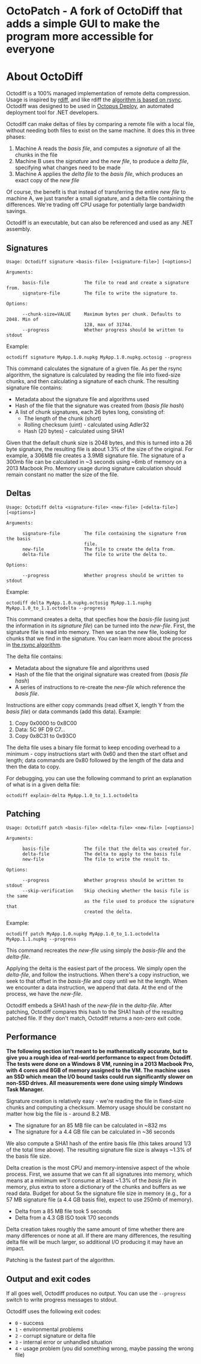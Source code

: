 # OctoPatch - A fork of OctoDiff that adds a simple GUI to make the program more accessible for everyone

# About OctoDiff

Octodiff is a 100% managed implementation of remote delta compression. Usage is inspired by [rdiff](http://librsync.sourcefrog.net/doc/rdiff.html), and like rdiff the [algorithm is based on rsync](http://rsync.samba.org/tech_report/tech_report.html). Octodiff was designed to be used in [Octopus Deploy](http://octopusdeploy.com), an automated deployment tool for .NET developers.

Octodiff can make deltas of files by comparing a remote file with a local file, without needing both files to exist on the same machine. It does this in three phases:

 1. Machine A reads the *basis file*, and computes a *signature* of all the chunks in the file
 2. Machine B uses the *signature* and the *new file*, to produce a *delta file*, specifying what changes need to be made
 3. Machine A applies the *delta file* to the *basis file*, which produces an exact copy of the *new file*

Of course, the benefit is that instead of transferring the entire *new file* to machine A, we just transfer a small signature, and a delta file containing the differences. We're trading off CPU usage for potentially large bandwidth savings. 

Octodiff is an executable, but can also be referenced and used as any .NET assembly. 

## Signatures

```
Usage: Octodiff signature <basis-file> [<signature-file>] [<options>]

Arguments:

      basis-file             The file to read and create a signature from.
      signature-file         The file to write the signature to.

Options:

      --chunk-size=VALUE     Maximum bytes per chunk. Defaults to 2048. Min of
                             128, max of 31744.
      --progress             Whether progress should be written to stdout
```

Example:

```
octodiff signature MyApp.1.0.nupkg MyApp.1.0.nupkg.octosig --progress
```

This command calculates the signature of a given file. As per the rsync algorithm, the signature is calculated by reading the file into fixed-size chunks, and then calculating a signature of each chunk. The resulting signature file contains:

 - Metadata about the signature file and algorithms used
 - Hash of the file that the signature was created from (*basis file hash*)
 - A list of chunk signatures, each 26 bytes long, consisting of:
   - The length of the chunk (short)
   - Rolling checksum (uint) - calculated using Adler32
   - Hash (20 bytes) - calculated using SHA1

Given that the default chunk size is 2048 bytes, and this is turned into a 26 byte signature, the resulting file is about 1.3% of the size of the original. For example, a 306MB file creates a 3.9MB signature file. The signature of a 300mb file can be calculated in ~3 seconds using ~6mb of memory on a 2013 Macbook Pro. Memory usage during signature calculation should remain constant no matter the size of the file. 

## Deltas

```
Usage: Octodiff delta <signature-file> <new-file> [<delta-file>] [<options>]

Arguments:

      signature-file         The file containing the signature from the basis
                             file.
      new-file               The file to create the delta from.
      delta-file             The file to write the delta to.

Options:

      --progress             Whether progress should be written to stdout
```

Example:

```
octodiff delta MyApp.1.0.nupkg.octosig MyApp.1.1.nupkg MyApp.1.0_to_1.1.octodelta --progress
```

This command creates a delta, that specfies how the *basis-file* (using just the information in its *signature file*) can be turned into the *new-file*. First, the signature file is read into memory. Then we scan the new file, looking for chunks that we find in the signature. You can learn more about the process in [the rsync algorithm](http://rsync.samba.org/tech_report/node4.html). 

The delta file contains:

 - Metadata about the signature file and algorithms used
 - Hash of the file that the original signature was created from (*basis file hash*)
 - A series of instructions to re-create the *new-file* which reference the *basis file*.

Instructions are either copy commands (read offset X, length Y from the *basis file*) or data commands (add this data). Example:

1. Copy 0x0000 to 0x8C00
2. Data: 5C 9F D9 C7...
3. Copy 0x8C31 to 0x93C0

The delta file uses a binary file format to keep encoding overhead to a minimum - copy instructions start with 0x60 and then the start offset and length; data commands are 0x80 followed by the length of the data and then the data to copy. 

For debugging, you can use the following command to print an explanation of what is in a given delta file:

```
octodiff explain-delta MyApp.1.0_to_1.1.octodelta
```

## Patching

```
Usage: Octodiff patch <basis-file> <delta-file> <new-file> [<options>]

Arguments:

      basis-file             The file that the delta was created for.
      delta-file             The delta to apply to the basis file
      new-file               The file to write the result to.

Options:

      --progress             Whether progress should be written to stdout
      --skip-verification    Skip checking whether the basis file is the same
                             as the file used to produce the signature that
                             created the delta.
```

Example:

```
octodiff patch MyApp.1.0.nupkg MyApp.1.0_to_1.1.octodelta MyApp.1.1.nupkg --progress
```

This command recreates the *new-file* using simply the *basis-file* and the *delta-file*. 

Applying the delta is the easiest part of the process. We simply open the *delta-file*, and follow the instructions. When there's a copy instruction, we seek to that offset in the *basis-file* and copy until we hit the length. When we encounter a data instruction, we append that data. At the end of the process, we have the *new-file*. 

Octodiff embeds a SHA1 hash of the *new-file* in the *delta-file*. After patching, Octodiff compares this hash to the SHA1 hash of the resulting patched file. If they don't match, Octodiff returns a non-zero exit code.

## Performance

**The following section isn't meant to be mathematically accurate, but to give you a rough idea of real-world performance to expect from Octodiff. The tests were done on a Windows 8 VM, running in a 2013 Macbook Pro, with 4 cores and 8GB of memory assigned to the VM. The machine uses an SSD which mean the I/O bound tasks could run significantly slower on non-SSD drives. All measurements were done using simply Windows Task Manager.**

Signature creation is relatively easy - we're reading the file in fixed-size chunks and computing a checksum. Memory usage should be constant no matter how big the file is - around 8.2 MB. 

 - The signature for an 85 MB file can be calculated in ~832 ms
 - The signature for a 4.4 GB file can be calculated in ~36 seconds

We also compute a SHA1 hash of the entire basis file (this takes around 1/3 of the total time above). The resulting signature file size is always ~1.3% of the basis file size. 

Delta creation is the most CPU and memory-intensive aspect of the whole process. First, we assume that we can fit all signatures into memory, which means at a minimum we'll consume at least ~1.3% of the *basis file* in memory, plus extra to store a dictionary of the chunks and buffers as we read data. Budget for about 5x the signature file size in memory (e.g., for a 57 MB signature file (a 4.4 GB basis file), expect to use 250mb of memory). 

 - Delta from a 85 MB file took 5 seconds
 - Delta from a 4.3 GB ISO took 170 seconds

Delta creation takes roughly the same amount of time whether there are many differences or none at all. If there are many differences, the resulting delta file will be much larger, so additional I/O producing it may have an impact.

Patching is the fastest part of the algorithm. 

## Output and exit codes

If all goes well, Octodiff produces no output. You can use the `--progress` switch to write progress messages to stdout. 

Octodiff uses the following exit codes:

 - `0` - success
 - `1` - environmental problems
 - `2` - corrupt signature or delta file
 - `3` - internal error or unhandled situation
 - `4` - usage problem (you did something wrong, maybe passing the wrong file)
